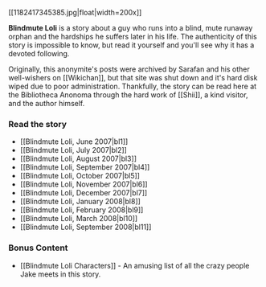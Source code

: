 [[1182417345385.jpg|float|width=200x]]

**Blindmute Loli** is a story about a guy who runs into a blind, mute runaway orphan and the hardships he suffers later in his life. The authenticity of this story is impossible to know, but read it yourself and you'll see why it has a devoted following.

Originally, this anonymite's posts were archived by Sarafan and his other well-wishers on [[Wikichan]], but that site was shut down and it's hard disk wiped due to poor administration. Thankfully, the story can be read here at the Bibliotheca Anonoma through the hard work of [[Shii]], a kind visitor, and the author himself. 

### Read the story

* [[Blindmute Loli, June 2007|bl1]]
* [[Blindmute Loli, July 2007|bl2]]
* [[Blindmute Loli, August 2007|bl3]]
* [[Blindmute Loli, September 2007|bl4]]
* [[Blindmute Loli, October 2007|bl5]]
* [[Blindmute Loli, November 2007|bl6]]
* [[Blindmute Loli, December 2007|bl7]]
* [[Blindmute Loli, January 2008|bl8]]
* [[Blindmute Loli, February 2008|bl9]]
* [[Blindmute Loli, March 2008|bl10]]
* [[Blindmute Loli, September 2008|bl11]]

### Bonus Content

* [[Blindmute Loli Characters]] - An amusing list of all the crazy people Jake meets in this story.